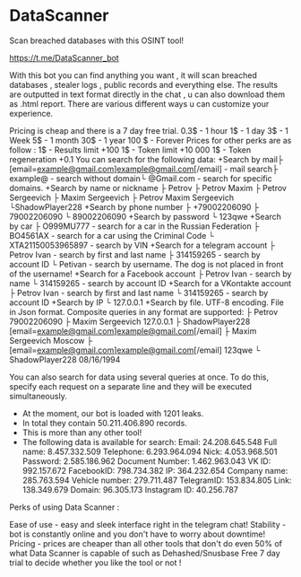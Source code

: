 # DataScanner
Scan breached databases with this OSINT tool!

https://t.me/DataScanner_bot

With this bot you can find anything you want , it will scan breached databases , stealer logs , public records and everything else.
The results are outputted in text format directly in the chat , u can also download them as .html report.
There are various different ways u can customize your experience. 

Pricing is cheap and there is a 7 day free trial.
0.3$  -   1 hour
1$  -   1 day
3$  -   1 Week
5$  -   1 month
30$  -   1 year
100 $  -   Forever
Prices for other perks are as follow : 
1$  -   Results limit  +100
1$  -   Token limit  +10 000
1$  -   Token regeneration  +0.1
You can search for the following data:
+Search by mail├ [email=example@gmail.com]example@gmail.com[/email] - mail search├ example@ - search without domain└ @Gmail.com - search for specific domains.
+Search by name or nickname
├ Petrov
├ Petrov Maxim
├ Petrov Sergeevich
├ Maxim Sergeevich
├ Petrov Maxim Sergeevich
└ShadowPlayer228
+Search by phone number
├ +79002206090
├ 79002206090
└ 89002206090
+Search by password
└ 123qwe
+Search by car
├ O999MU777 - search for a car in the Russian Federation
├ BO4561АХ - search for a car using the Criminal Code
└ XTA21150053965897 - search by VIN
+Search for a telegram account
├ Petrov Ivan - search by first and last name
├ 314159265 - search by account ID
└ Petivan - search by username. The dog is not placed in front of the username!
+Search for a Facebook account
├ Petrov Ivan - search by name
└ 314159265 - search by account ID
+Search for a VKontakte account
├ Petrov Ivan - search by first and last name
└ 314159265 - search by account ID
+Search by IP
└ 127.0.0.1
+Search by file. UTF-8 encoding. File in Json format.
Composite queries in any format are supported:
├ Petrov 79002206090
├ Maxim Sergeevich 127.0.0.1
├ ShadowPlayer228 [email=example@gmail.com]example@gmail.com[/email]
├ Maxim Sergeevich Moscow
├ [email=example@gmail.com]example@gmail.com[/email] 123qwe
└ ShadowPlayer228 08/16/1994

You can also search for data using several queries at once. To do this, specify each request on a separate line and they will be executed simultaneously.

+ At the moment, our bot is loaded with 1201 leaks.
+ In total they contain 50.211.406.890 records.
+ This is more than any other tool!
+ The following data is available for search:
Email:          24.208.645.548
Full name:      8.457.332.509
Telephone:      6.293.964.094
Nick:            4.053.968.501
Password:        2.585.186.962
Document Number: 1.462.963.043
VK ID:          992.157.672
FacebookID:      798.734.382
IP:              364.232.654
Company name:    285.763.594
Vehicle number:  279.711.487
TelegramID:      153.834.805
Link:            138.349.679
Domain:          96.305.173
Instagram ID:    40.256.787


Perks of using Data Scanner : 

Ease of use - easy and sleek interface right in the telegram chat!
Stability - bot is constantly online and you don't have to worry about downtime!
Pricing - prices are cheaper than all other tools that don't do even 50% of what Data Scanner is capable of such as Dehashed/Snusbase
Free 7 day trial to decide whether you like the tool or not !

